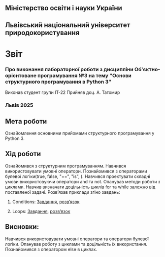 ## Міністерство освіти і науки України

## Львівський національний університет природокористування
# Звіт 
### Про виконання лабораторної роботи з дисципліни Об'єктно-орієнтоване програмування №3 на тему "Основи структурного програмування в Python 3"
Виконав студент групи ІТ-22
Прийняв доц. А. Татомир
### Львів 2025

## Мета роботи
Ознайомлення основними прийомами структурного програмування у Python 3.

## Хід роботи
Ознайомився з структурним програмуванням.
Навчився використовувати умовні оператори.
Познайомився з операторами булевої логіки(true, false, "==", "is", ).
Навчився проектувати складні умови використовуючи оператори and та not.
Опанував методи роботи з циклами. Навчив визначати доцільність циклів for та while залежно від поставленої задачі.
Розв’язав приклади згіно завдань:
1. Conditions:
[Завдання](https://www.learnpython.org/en/Conditions), [розв’язок](lab-3-conditions.py)

2. Loops: [Завдання](https://www.learnpython.org/en/Loops), [розв’язок](lab-3-loops.py)

## Висновки:
Навчився використовувати умовні оператори та оператори булевої логіки.
Опанував роботу з циклами та доцільність їх використання. Познайомився з оператором else в циклах.